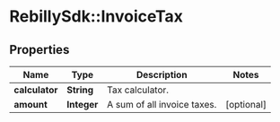# RebillySdk::InvoiceTax

## Properties
Name | Type | Description | Notes
------------ | ------------- | ------------- | -------------
**calculator** | **String** | Tax calculator. | 
**amount** | **Integer** | A sum of all invoice taxes. | [optional] 

